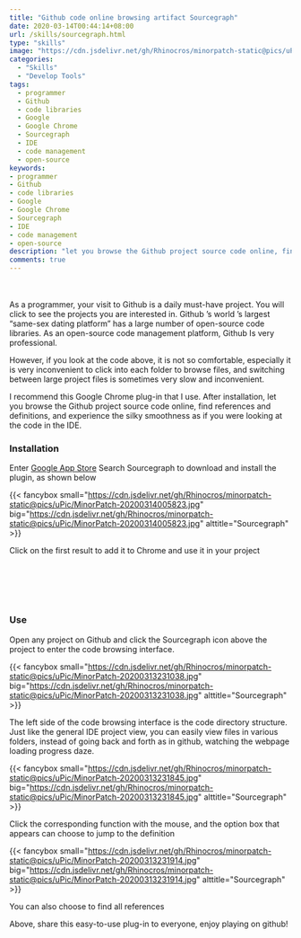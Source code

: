 ```yaml
---
title: "Github code online browsing artifact Sourcegraph"
date: 2020-03-14T00:44:14+08:00
url: /skills/sourcegraph.html
type: "skills"
image: "https://cdn.jsdelivr.net/gh/Rhinocros/minorpatch-static@pics/uPic/3U3u46.jpg"
categories:
  - "Skills"
  - "Develop Tools"
tags:
  - programmer
  - Github
  - code libraries
  - Google
  - Google Chrome
  - Sourcegraph
  - IDE
  - code management
  - open-source
keywords:
- programmer
- Github
- code libraries
- Google
- Google Chrome
- Sourcegraph
- IDE
- code management
- open-source
description: "let you browse the Github project source code online, find references and definitions, and experience the silky smoothness as if you were looking at the code in the IDE"
comments: true
---
```

<br>
<br>
As a programmer, your visit to Github is a daily must-have project. You will click to see the projects you are interested in. Github ’s world ’s largest “same-sex dating platform” has a large number of open-source code libraries. As an open-source code management platform, Github Is very professional.

However, if you look at the code above, it is not so comfortable, especially it is very inconvenient to click into each folder to browse files, and switching between large project files is sometimes very slow and inconvenient.

I recommend this Google Chrome plug-in that I use. After installation, let you browse the Github project source code online, find references and definitions, and experience the silky smoothness as if you were looking at the code in the IDE.

### Installation

Enter [Google App Store](https://chrome.google.com/webstore/category/extensions?utm_source=chrome-ntp-icon) Search Sourcegraph to download and install the plugin, as shown below

{{< fancybox small="https://cdn.jsdelivr.net/gh/Rhinocros/minorpatch-static@pics/uPic/MinorPatch-20200314005823.jpg" big="https://cdn.jsdelivr.net/gh/Rhinocros/minorpatch-static@pics/uPic/MinorPatch-20200314005823.jpg" alttitle="Sourcegraph" >}}


Click on the first result to add it to Chrome and use it in your project


<br/>
<br/>
<script async src="https://pagead2.googlesyndication.com/pagead/js/adsbygoogle.js"></script>
<ins class="adsbygoogle"
     style="display:block; text-align:center;"
     data-ad-layout="in-article"
     data-ad-format="fluid"
     data-ad-client="ca-pub-8746275014476192"
     data-ad-slot="5144997159"></ins>
<script>
     (adsbygoogle = window.adsbygoogle || []).push({});
</script>
<br/>
<br/>

### Use

Open any project on Github and click the Sourcegraph icon above the project to enter the code browsing interface.

{{< fancybox small="https://cdn.jsdelivr.net/gh/Rhinocros/minorpatch-static@pics/uPic/MinorPatch-20200313231038.jpg" big="https://cdn.jsdelivr.net/gh/Rhinocros/minorpatch-static@pics/uPic/MinorPatch-20200313231038.jpg" alttitle="Sourcegraph" >}}

The left side of the code browsing interface is the code directory structure. Just like the general IDE project view, you can easily view files in various folders, instead of going back and forth as in github, watching the webpage loading progress daze.

{{< fancybox small="https://cdn.jsdelivr.net/gh/Rhinocros/minorpatch-static@pics/uPic/MinorPatch-20200313231845.jpg" big="https://cdn.jsdelivr.net/gh/Rhinocros/minorpatch-static@pics/uPic/MinorPatch-20200313231845.jpg" alttitle="Sourcegraph" >}}


Click the corresponding function with the mouse, and the option box that appears can choose to jump to the definition


{{< fancybox small="https://cdn.jsdelivr.net/gh/Rhinocros/minorpatch-static@pics/uPic/MinorPatch-20200313231914.jpg" big="https://cdn.jsdelivr.net/gh/Rhinocros/minorpatch-static@pics/uPic/MinorPatch-20200313231914.jpg" alttitle="Sourcegraph" >}}

You can also choose to find all references





Above, share this easy-to-use plug-in to everyone, enjoy playing on github!
